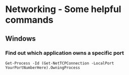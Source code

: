 # Networking - Some helpful commands

## Windows

### Find out which application owns a specific port

```
Get-Process -Id (Get-NetTCPConnection -LocalPort YourPortNumberHere).OwningProcess
```
